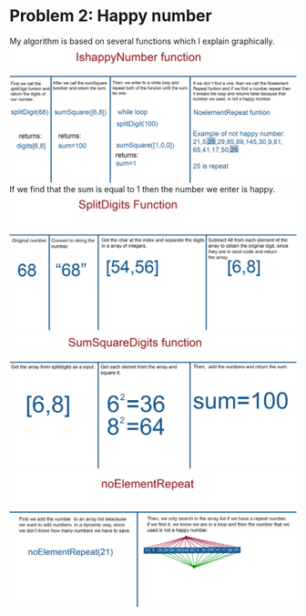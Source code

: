 # Problem 2: Happy number 

My algorithm is based on several functions which I explain graphically.
![GitHub Logo](isHappyNumberFunction.jpg)
If we find that the sum is equal to 1 then the number we enter is happy.
![GitHub Logo](splitdigit.jpg)
![GitHub Logo](sumSquareDigits.jpg)
![GitHub Logo](noElementRepeat.jpg)
